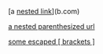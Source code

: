 [a [nested link](a.com)](b.com) 

[a nested parenthesized url](a.com(()))   

[some escaped \[ brackets \]](example.com)  
